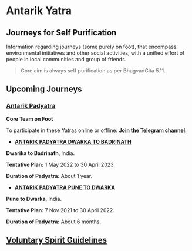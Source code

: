 # Antarik Yatra

## Journeys for Self Purification 

Information regarding journeys (some purely on foot), that encompass environmental initiatives and other social activities, with a unified effort of people in local communities and group of friends.

> Core aim is always self purification as per BhagvadGita 5.11.

## Upcoming Journeys

### [Antarik Padyatra](https://nehalsin.github.io/antarik-padyatra/)

**Core Team on Foot** 

To participate in these Yatras online or offline:
[**Join the Telegram channel**](https://t.me/antarikpadyatra).


- **[ANTARIK PADYATRA DWARKA TO BADRINATH](https://nehalsin.github.io/antarik-padyatra-dwarka-to-badrinath/)**


**Dwarika to Badrinath**, India. 

**Tentative Plan:** 1 May 2022 to 30 April 2023. 

**Duration of Padyatra:** About 1 year.


- **[ANTARIK PADYATRA PUNE TO DWARKA](https://nehalsin.github.io/antarik-padyatra-pune-to-dwarka/)**

**Pune to Dwarka**, India. 

**Tentative Plan:** 7 Nov 2021 to 30 April 2022. 

**Duration of Padyatra:** About 6 months.

## [Voluntary Spirit Guidelines](https://nehalsin.github.io/voluntary-spirit-guidelines/)

